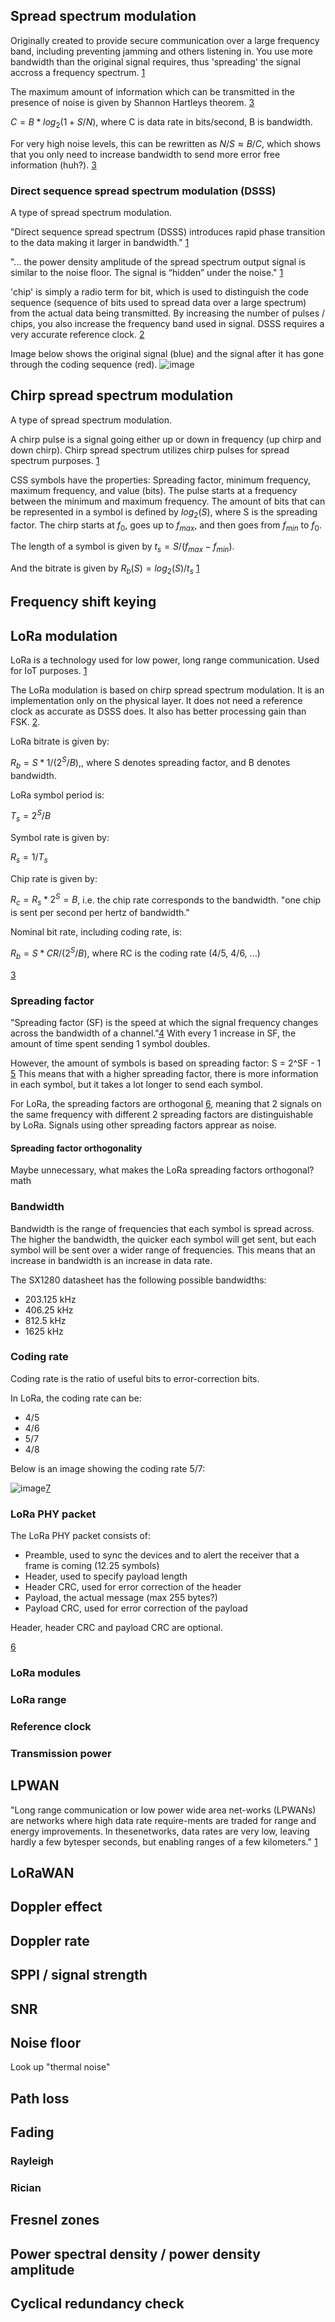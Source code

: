 ## Spread spectrum modulation

Originally created to provide secure communication over a large frequency band, including preventing jamming and others listening in. You use more bandwidth than the original signal requires, thus 'spreading' the signal accross a frequency spectrum. [1](https://www.ni.com/en/solutions/aerospace-defense/communications-navigation/understanding-spread-spectrum-for-communications.html)

The maximum amount of information which can be transmitted in the presence of noise is given by Shannon Hartleys theorem. [3](https://semtech.my.salesforce.com/sfc/p/#E0000000JelG/a/2R0000001OJa/2BF2MTeiqIwkmxkcjjDZzalPUGlJ76lLdqiv.30prH8)

$C = B * log_2(1+S/N)$, where C is data rate in bits/second, B is bandwidth.

For very high noise levels, this can be rewritten as $N/S ≈ B/C$, which shows that you only need to increase bandwidth to send more error free information (huh?). [3](https://semtech.my.salesforce.com/sfc/p/#E0000000JelG/a/2R0000001OJa/2BF2MTeiqIwkmxkcjjDZzalPUGlJ76lLdqiv.30prH8)

### Direct sequence spread spectrum modulation (DSSS)

A type of spread spectrum modulation.

"Direct sequence spread spectrum (DSSS) introduces rapid phase transition to the data making it larger in bandwidth." [1](https://www.ni.com/en/solutions/aerospace-defense/communications-navigation/understanding-spread-spectrum-for-communications.html)

"... the power density amplitude of the spread spectrum output signal is similar to the noise floor. The signal is “hidden” under the noise." [1](https://www.ni.com/en/solutions/aerospace-defense/communications-navigation/understanding-spread-spectrum-for-communications.html)

'chip' is simply a radio term for bit, which is used to distinguish the code sequence (sequence of bits used to spread data over a large spectrum) from the actual data being transmitted. By increasing the number of pulses / chips, you also increase the frequency band used in signal. DSSS requires a very accurate reference clock. [2](https://lora-developers.semtech.com/documentation/tech-papers-and-guides/lora-and-lorawan/)

Image below shows the original signal (blue) and the signal after it has gone through the coding sequence (red).
![image](https://lora-developers.semtech.com/uploads/documents/images/DSSS_carrier.png)


## Chirp spread spectrum modulation

A type of spread spectrum modulation.

A chirp pulse is a signal going either up or down in frequency (up chirp and down chirp). Chirp spread spectrum utilizes chirp pulses for spread spectrum purposes. [1](https://www.researchgate.net/publication/311980840_Chirp_spread_spectrum_as_a_modulation_technique_for_long_range_communication)

CSS symbols have the properties: Spreading factor, minimum frequency, maximum frequency, and value (bits). The pulse starts at a frequency between the minimum and maximum frequency. The amount of bits that can be represented in a symbol is defined by $log_2(S)$, where S is the spreading factor.
The chirp starts at $f_0$, goes up to $f_{max}$, and then goes from $f_{min}$ to $f_0$.

The length of a symbol is given by $t_s = S / (f_{max} - f_{min})$.

And the bitrate is given by $R_b(S) = log_2(S) / t_s$ [1](https://www.researchgate.net/publication/311980840_Chirp_spread_spectrum_as_a_modulation_technique_for_long_range_communication)


## Frequency shift keying

## LoRa modulation

LoRa is a technology used for low power, long range communication. Used for IoT purposes. [1](https://www.semtech.com/lora/what-is-lora)

The LoRa modulation is based on chirp spread spectrum modulation. It is an implementation only on the physical layer. It does not need a reference clock as accurate as DSSS does. It also has better processing gain than FSK. [2](https://lora-developers.semtech.com/documentation/tech-papers-and-guides/lora-and-lorawan/).

LoRa bitrate is given by:

$R_b = S * 1/(2^S/B)$,, where S denotes spreading factor, and B denotes bandwidth. 

LoRa symbol period is:

$T_s = 2^S/B$

Symbol rate is given by:

$R_s = 1/T_s$

Chip rate is given by:

$R_c = R_s * 2^S = B$, i.e. the chip rate corresponds to the bandwidth. "one chip is sent per second per hertz of bandwidth."

Nominal bit rate, including coding rate, is:

$R_b = S * CR/(2^S/B)$, where RC is the coding rate (4/5, 4/6, ...)

[3](https://semtech.my.salesforce.com/sfc/p/#E0000000JelG/a/2R0000001OJa/2BF2MTeiqIwkmxkcjjDZzalPUGlJ76lLdqiv.30prH8)

### Spreading factor
"Spreading factor (SF) is the speed at which the signal frequency changes across the bandwidth of a channel."[4](https://blog.ttulka.com/lora-spreading-factor-explained/)
With every 1 increase in SF, the amount of time spent sending 1 symbol doubles.

However, the amount of symbols is based on spreading factor:
S = 2^SF - 1 [5](https://ieeexplore.ieee.org/document/8067462)
This means that with a higher spreading factor, there is more information in each symbol, but it takes a lot longer to send each symbol.

For LoRa, the spreading factors are orthogonal [6](https://lora-developers.semtech.com/documentation/tech-papers-and-guides/lora-and-lorawan/), meaning that 2 signals on the same frequency with different 2 spreading factors are distinguishable by LoRa. Signals using other spreading factors apprear as noise.

#### Spreading factor orthogonality

Maybe unnecessary, what makes the LoRa spreading factors orthogonal? math

### Bandwidth
Bandwidth is the range of frequencies that each symbol is spread across. The higher the bandwidth, the quicker each symbol will get sent, but each symbol will be sent over a wider range of frequencies. This means that an increase in bandwidth is an increase in data rate.

The SX1280 datasheet has the following possible bandwidths:
- 203.125 kHz
- 406.25 kHz
- 812.5 kHz
- 1625 kHz

### Coding rate
Coding rate is the ratio of useful bits to error-correction bits.

In LoRa, the coding rate can be:
- 4/5
- 4/6
- 5/7
- 4/8

Below is an image showing the coding rate 5/7:

![image](https://github.com/RadioDudes/BachelorProject/assets/126694958/4214f44e-62a7-42b2-9dd3-7fe676e5a599)[7](https://www.thethingsnetwork.org/docs/lorawan/fec-and-code-rate/)

### LoRa PHY packet
The LoRa PHY packet consists of:
- Preamble, used to sync the devices and to alert the receiver that a frame is coming (12.25 symbols)
- Header, used to specify payload length
- Header CRC, used for error correction of the header
- Payload, the actual message (max 255 bytes?)
- Payload CRC, used for error correction of the payload

Header, header CRC and payload CRC are optional.

[6](https://www.thethingsnetwork.org/docs/lorawan/lora-phy-format/)

### LoRa modules

### LoRa range

### Reference clock

### Transmission power

## LPWAN

"Long range communication or low power wide area net-works (LPWANs) are networks where high data rate require-ments are traded for range and energy improvements. In thesenetworks, data rates are very low, leaving hardly a few bytesper seconds, but enabling ranges of a few kilometers." [1](https://www.researchgate.net/publication/311980840_Chirp_spread_spectrum_as_a_modulation_technique_for_long_range_communication)

## LoRaWAN

## Doppler effect

## Doppler rate

## SPPI / signal strength

## SNR

## Noise floor

Look up "thermal noise"

## Path loss

## Fading

### Rayleigh

### Rician

## Fresnel zones

## Power spectral density / power density amplitude

## Cyclical redundancy check



